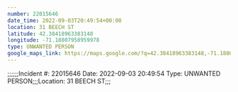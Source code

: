 ```yaml
---
number: 22015646
date_time: 2022-09-03T20:49:54+00:00
location: 31 BEECH ST
latitude: 42.38418963383148
longitude: -71.18807958959978
type: UNWANTED PERSON
google_maps_link: https://maps.google.com/?q=42.38418963383148,-71.18807958959978
---
```


;;;;;;Incident #: 22015646   Date: 2022-09-03 20:49:54    Type: UNWANTED PERSON;;;Location: 31 BEECH ST;;;
